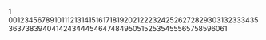 1
0012345678910111213141516171819202122232425262728293031323334353637383940414243444546474849505152535455565758596061